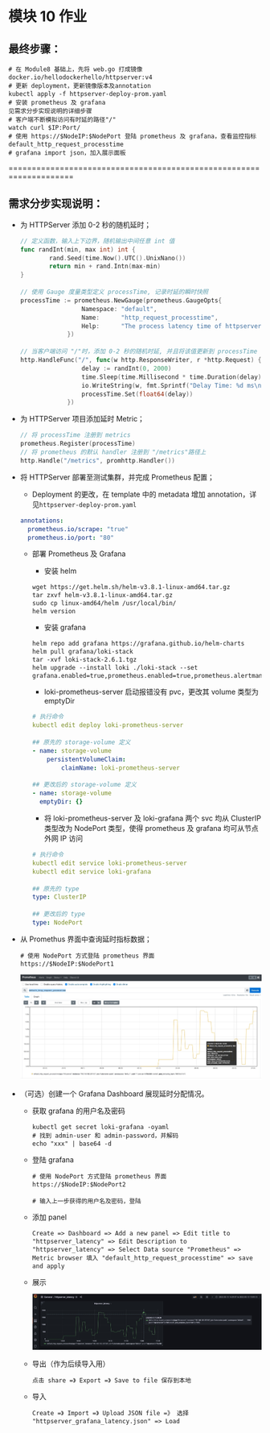 # 模块 10 作业

## 最终步骤：

```shell
# 在 Module8 基础上，先将 web.go 打成镜像 docker.io/hellodockerhello/httpserver:v4
# 更新 deployment，更新镜像版本及annotation 
kubectl apply -f httpserver-deploy-prom.yaml
# 安装 prometheus 及 grafana
见需求分步实现说明的详细步骤
# 客户端不断模拟访问有时延的路径"/"
watch curl $IP:Port/
# 使用 https://$NodeIP:$NodePort 登陆 prometheus 及 grafana，查看监控指标default_http_request_processtime
# grafana import json，加入展示面板
```



====================================================================

## 需求分步实现说明：

- 为 HTTPServer 添加 0-2 秒的随机延时；

  ```go
  // 定义函数，输入上下边界，随机输出中间任意 int 值
  func randInt(min, max int) int {
          rand.Seed(time.Now().UTC().UnixNano())
          return min + rand.Intn(max-min)
  }
  
  // 使用 Gauge 度量类型定义 processTime, 记录时延的瞬时快照
  processTime := prometheus.NewGauge(prometheus.GaugeOpts{
                   Namespace: "default",
                   Name:      "http_request_processtime",
                   Help:      "The process latency time of httpserver, expect between 0 to 2s",
               })
  
  // 当客户端访问 "/"时，添加 0-2 秒的随机时延, 并且将该值更新到 processTime
  http.HandleFunc("/", func(w http.ResponseWriter, r *http.Request) {
                   delay := randInt(0, 2000)
                   time.Sleep(time.Millisecond * time.Duration(delay))
                   io.WriteString(w, fmt.Sprintf("Delay Time: %d ms\n", delay))
                   processTime.Set(float64(delay))
               })
  ```

  

- 为 HTTPServer 项目添加延时 Metric；

  ```go
  // 将 processTime 注册到 metrics
  prometheus.Register(processTime)
  // 将 prometheus 的默认 handler 注册到 "/metrics"路径上
  http.Handle("/metrics", promhttp.Handler())
  ```

  

- 将 HTTPServer 部署至测试集群，并完成 Prometheus 配置；

  - Deployment 的更改，在 template 中的 metadata 增加 annotation，详见`httpserver-deploy-prom.yaml`

  ```yaml
  annotations:
  	prometheus.io/scrape: "true"
    prometheus.io/port: "80"
  ```

  - 部署 Prometheus 及 Grafana

    - 安装 helm

    ```shell
    wget https://get.helm.sh/helm-v3.8.1-linux-amd64.tar.gz
    tar zxvf helm-v3.8.1-linux-amd64.tar.gz
    sudo cp linux-amd64/helm /usr/local/bin/
    helm version
    ```

    

    - 安装 grafana

    ```shell
    helm repo add grafana https://grafana.github.io/helm-charts
    helm pull grafana/loki-stack
    tar -xvf loki-stack-2.6.1.tgz
    helm upgrade --install loki ./loki-stack --set grafana.enabled=true,prometheus.enabled=true,prometheus.alertmanager.persistentVolume.enabled=false,prometheus.server.persistentVolume.enabled=falase
    ```

    - loki-prometheus-server 启动报错没有 pvc，更改其 volume 类型为 emptyDir

    ```yaml
    # 执行命令
    kubectl edit deploy loki-prometheus-server
    
    ## 原先的 storage-volume 定义
    - name: storage-volume
    	persistentVolumeClaim:
    		claimName: loki-prometheus-server
    		
    ## 更改后的 storage-volume 定义
    - name: storage-volume
      emptyDir: {}
    ```

    - 将 loki-prometheus-server 及 loki-grafana 两个 svc 均从 ClusterIP 类型改为 NodePort 类型，使得 prometheus 及 grafana 均可从节点外网 IP 访问

    ```yaml
    # 执行命令
    kubectl edit service loki-prometheus-server 
    kubectl edit service loki-grafana
    
    ## 原先的 type
    type: ClusterIP
    
    ## 更改后的 type
    type: NodePort
    ```

    

- 从 Promethus 界面中查询延时指标数据；

  ```
  # 使用 NodePort 方式登陆 prometheus 界面
  https://$NodeIP:$NodePort1
  ```

  ![](./capture_prometheus.jpg)

- （可选）创建一个 Grafana Dashboard 展现延时分配情况。

  - 获取 grafana 的用户名及密码

    ```shell
    kubectl get secret loki-grafana -oyaml
    # 找到 admin-user 和 admin-password，并解码
    echo "xxx" | base64 -d 
    ```

    

  - 登陆 grafana

    ```shell
    # 使用 NodePort 方式登陆 prometheus 界面
    https://$NodeIP:$NodePort2
    
    # 输入上一步获得的用户名及密码，登陆
    ```

    

  - 添加 panel

    ```
    Create => Dashboard => Add a new panel => Edit title to "httpserver_latency" => Edit Description to "httpserver_latency" => Select Data source "Prometheus" => Metric browser 填入 "default_http_request_processtime" => save and apply
    ```

    

  - 展示

    ![](./capture_grafana.jpg)

  - 导出（作为后续导入用）

    ```
    点击 share =》 Export =》 Save to file 保存到本地
    ```

  - 导入

    ```
    Create =》 Import =》 Upload JSON file =》 选择 "httpserver_grafana_latency.json" => Load
    ```

    